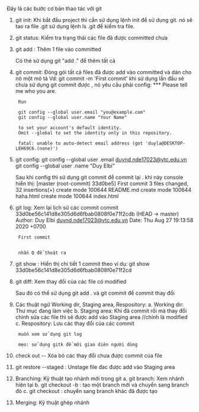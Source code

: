 Đây là các bước cơ bản thao tác với git

1. git init:
    Khi bắt đầu project thì cần sử dụng lệnh init để sử dụng git. nó sẽ tao ra file .git
    sử dụng lệnh ls .git để kiểm tra file.

2. git status:
    Kiểm tra trạng thái các file đã được committed chưa

3. git add <fileName>:
    Thêm 1 file vào committed

    Có thẻ sử dụng git "add ." để thêm tất cả

4. git commit:
    Đóng gói tất cả files đã được add vào committed và dán cho nó một mô tả
    Vd: git commit -m 'First commit'
    khi sử dụng lần đầu sẽ chưa sử dụng git commit được , nó yêu cầu phải config:
        *** Please tell me who you are.

        Run

        git config --global user.email "you@example.com"
        git config --global user.name "Your Name"

        to set your account's default identity.
        Omit --global to set the identity only in this repository.

        fatal: unable to auto-detect email address (got 'duyla@DESKTOP-LEH69C6.(none)')
5. git config:
    git config --global user .email duynd.nde17023@vtc.edu.vn
    git config --global user .name "Duy Elbi"

    Sau khi config thì sử dụng git commit để commit lại . khi này console hiển thị:
        [master (root-commit) 33d0be5] First commit
        3 files changed, 32 insertions(+)
        create mode 100644 README.md
        create mode 100644 haha.html
        create mode 100644 index.html

6. git log:
    Xem lại lịch sử các commit
        commit 33d0be56c141d8e305d6d6fbab0808f0e71f2cdb (HEAD -> master)
        Author: Duy Elbi <duynd.nde17023@vtc.edu.vn>
        Date:   Thu Aug 27 19:13:58 2020 +0700

        First commit


        nhấn Q để thoát ra
7. git show <commitId>:
    Hiển thị chi tiết 1 commit theo ví dụ:
    git show 33d0be56c141d8e305d6d6fbab0808f0e71f2cd

8. git diff:
    Xem thay đổi của các file có modified

    Sau đó có thể sử dụng git add . và git commit để commit thay đổi

9. Các thuật ngữ Working dir, Staging area, Respository:
    a. Working dir:
        Thư mục đang làm việc
    b. Staging area:
        Khi đã commit rồi mà thay đổi chỉnh sửa các file thì sẽ được add vào Staging area //chính là modified
    c. Respository:
        Lưu các thay đổi của các commit

        muốn xem sử dụng git log

        mẹo: sử dụng gitk để mởi giao diên người dùng

10. check out -- <fileName>
    Xóa bỏ các thay đổi chưa được commit của file

11. git restore --staged <fileName>:
    Unstage file đac được add vào Staging area

12. Branching:
    Kỹ thuật tạo nhánh mới trong git
    a. git branch:
        Xem nhánh hiện tại
    b. git checkout -b <branchName>:
        tạo một branch mới và chuyển sang branch đó
    c. git checkout <branchName>:
        chuyển sang branch khác đã được tạo
13. Merging:
    Kỹ thuật ghép nhánh